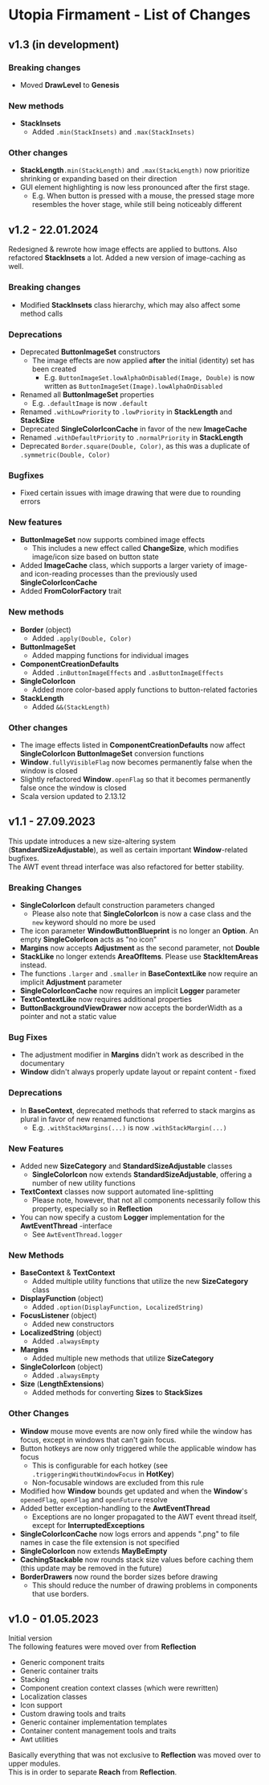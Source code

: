 # Utopia Firmament - List of Changes

## v1.3 (in development)
### Breaking changes
- Moved **DrawLevel** to **Genesis**
### New methods
- **StackInsets**
  - Added `.min(StackInsets)` and `.max(StackInsets)`
### Other changes
- **StackLength**`.min(StackLength)` and `.max(StackLength)` now prioritize shrinking or expanding based on their direction
- GUI element highlighting is now less pronounced after the first stage.
  - E.g. When button is pressed with a mouse, the pressed stage more resembles the hover stage,
    while still being noticeably different

## v1.2 - 22.01.2024
Redesigned & rewrote how image effects are applied to buttons. 
Also refactored **StackInsets** a lot. Added a new version of image-caching as well.
### Breaking changes
- Modified **StackInsets** class hierarchy, which may also affect some method calls  
### Deprecations
- Deprecated **ButtonImageSet** constructors
  - The image effects are now applied **after** the initial (identity) set has been created
    - E.g. `ButtonImageSet.lowAlphaOnDisabled(Image, Double)` is now written as 
      `ButtonImageSet(Image).lowAlphaOnDisabled`
- Renamed all **ButtonImageSet** properties
  - E.g. `.defaultImage` is now `.default`
- Renamed `.withLowPriority` to `.lowPriority` in **StackLength** and **StackSize**
- Deprecated **SingleColorIconCache** in favor of the new **ImageCache**
- Renamed `.withDefaultPriority` to `.normalPriority` in **StackLength**
- Deprecated `Border.square(Double, Color)`, as this was a duplicate of `.symmetric(Double, Color)`
### Bugfixes
- Fixed certain issues with image drawing that were due to rounding errors
### New features
- **ButtonImageSet** now supports combined image effects
  - This includes a new effect called **ChangeSize**, which modifies image/icon size based on button state
- Added **ImageCache** class, which supports a larger variety of image- and icon-reading processes 
  than the previously used **SingleColorIconCache**
- Added **FromColorFactory** trait
### New methods
- **Border** (object)
  - Added `.apply(Double, Color)`
- **ButtonImageSet**
  - Added mapping functions for individual images
- **ComponentCreationDefaults**
  - Added `.inButtonImageEffects` and `.asButtonImageEffects`
- **SingleColorIcon**
  - Added more color-based apply functions to button-related factories
- **StackLength**
  - Added `&&(StackLength)`
### Other changes
- The image effects listed in **ComponentCreationDefaults** now affect **SingleColorIcon** **ButtonImageSet** 
  conversion functions
- **Window**`.fullyVisibleFlag` now becomes permanently false when the window is closed
- Slightly refactored **Window**`.openFlag` so that it becomes permanently false once the window is closed
- Scala version updated to 2.13.12

## v1.1 - 27.09.2023
This update introduces a new size-altering system (**StandardSizeAdjustable**), 
as well as certain important **Window**-related bugfixes.  
The AWT event thread interface was also refactored for better stability. 
### Breaking Changes
- **SingleColorIcon** default construction parameters changed
  - Please also note that **SingleColorIcon** is now a case class and the `new` keyword should no more be used
- The icon parameter **WindowButtonBlueprint** is no longer an **Option**. An empty **SingleColorIcon** acts as "no icon"
- **Margins** now accepts **Adjustment** as the second parameter, not **Double**
- **StackLike** no longer extends **AreaOfItems**. Please use **StackItemAreas** instead.
- The functions `.larger` and `.smaller` in **BaseContextLike** now require an implicit **Adjustment** parameter
- **SingleColorIconCache** now requires an implicit **Logger** parameter
- **TextContextLike** now requires additional properties
- **ButtonBackgroundViewDrawer** now accepts the borderWidth as a pointer and not a static value
### Bug Fixes
- The adjustment modifier in **Margins** didn't work as described in the documentary
- **Window** didn't always properly update layout or repaint content - fixed
### Deprecations
- In **BaseContext**, deprecated methods that referred to stack margins as plural in favor of new renamed functions
  - E.g. `.withStackMargins(...)` is now `.withStackMargin(...)`
### New Features
- Added new **SizeCategory** and **StandardSizeAdjustable** classes
  - **SingleColorIcon** now extends **StandardSizeAdjustable**, offering a number of new utility functions
- **TextContext** classes now support automated line-splitting
  - Please note, however, that not all components necessarily follow this property, especially so in **Reflection**
- You can now specify a custom **Logger** implementation for the **AwtEventThread** -interface
  - See `AwtEventThread.logger`
### New Methods
- **BaseContext** & **TextContext**
  - Added multiple utility functions that utilize the new **SizeCategory** class
- **DisplayFunction** (object)
  - Added `.option(DisplayFunction, LocalizedString)`
- **FocusListener** (object)
  - Added new constructors
- **LocalizedString** (object)
  - Added `.alwaysEmpty`
- **Margins**
  - Added multiple new methods that utilize **SizeCategory**
- **SingleColorIcon** (object)
  - Added `.alwaysEmpty`
- **Size** (**LengthExtensions**)
  - Added methods for converting **Sizes** to **StackSizes**
### Other Changes
- **Window** mouse move events are now only fired while the window has focus, except in windows that can't gain focus.
- Button hotkeys are now only triggered while the applicable window has focus
  - This is configurable for each hotkey (see `.triggeringWithoutWindowFocus` in **HotKey**)
  - Non-focusable windows are excluded from this rule
- Modified how **Window** bounds get updated and when the **Window**'s `openedFlag`, `openFlag` and `openFuture` resolve
- Added better exception-handling to the **AwtEventThread**
  - Exceptions are no longer propagated to the AWT event thread itself, except for **InterruptedExceptions**
- **SingleColorIconCache** now logs errors and appends ".png" to file names in case the file extension is not specified
- **SingleColorIcon** now extends **MayBeEmpty**
- **CachingStackable** now rounds stack size values before caching them (this update may be removed in the future)
- **BorderDrawers** now round the border sizes before drawing
  - This should reduce the number of drawing problems in components that use borders.

## v1.0 - 01.05.2023
Initial version  
The following features were moved over from **Reflection**
- Generic component traits
- Generic container traits
- Stacking
- Component creation context classes (which were rewritten)
- Localization classes
- Icon support
- Custom drawing tools and traits
- Generic container implementation templates
- Container content management tools and traits
- Awt utilities

Basically everything that was not exclusive to **Reflection** was moved over to upper modules.  
This is in order to separate **Reach** from **Reflection**.
